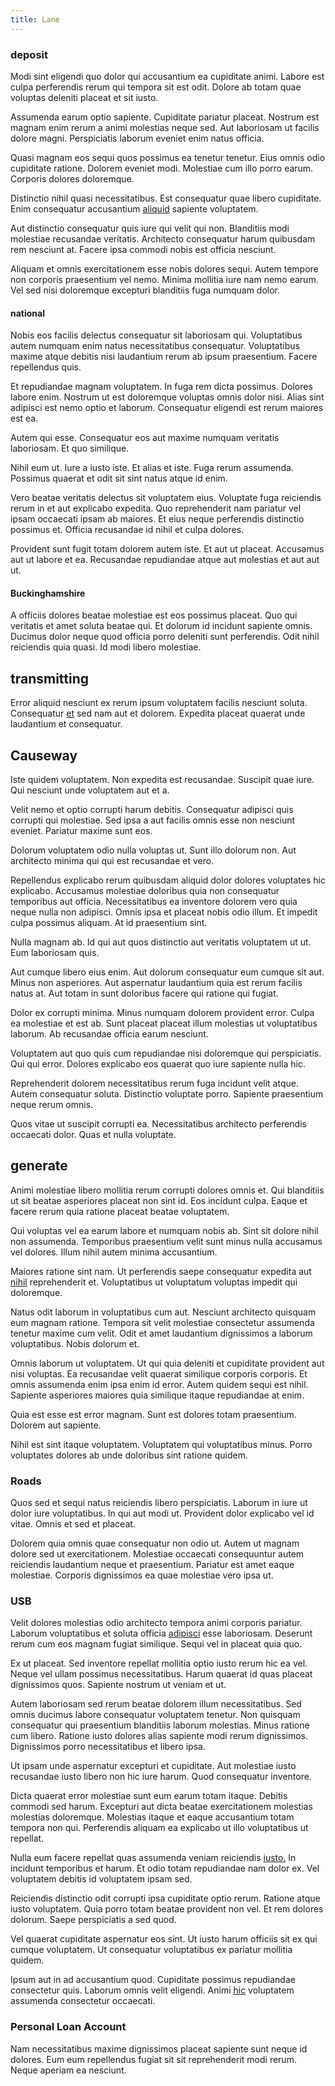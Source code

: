 ```yaml
---
title: Lane
---
```


### deposit

Modi sint eligendi quo dolor qui accusantium ea cupiditate animi. Labore est culpa perferendis rerum qui tempora sit est odit. Dolore ab totam quae voluptas deleniti placeat et sit iusto.

Assumenda earum optio sapiente. Cupiditate pariatur placeat. Nostrum est magnam enim rerum a animi molestias neque sed. Aut laboriosam ut facilis dolore magni. Perspiciatis laborum eveniet enim natus officia.

Quasi magnam eos sequi quos possimus ea tenetur tenetur. Eius omnis odio cupiditate ratione. Dolorem eveniet modi. Molestiae cum illo porro earum. Corporis dolores doloremque.

Distinctio nihil quasi necessitatibus. Est consequatur quae libero cupiditate. Enim consequatur accusantium [aliquid](/dolore/et/calculate.md) sapiente voluptatem.

Aut distinctio consequatur quis iure qui velit qui non. Blanditiis modi molestiae recusandae veritatis. Architecto consequatur harum quibusdam rem nesciunt at. Facere ipsa commodi nobis est officia nesciunt.

Aliquam et omnis exercitationem esse nobis dolores sequi. Autem tempore non corporis praesentium vel nemo. Minima mollitia iure nam nemo earum. Vel sed nisi doloremque excepturi blanditiis fuga numquam dolor.

#### national

Nobis eos facilis delectus consequatur sit laboriosam qui. Voluptatibus autem numquam enim natus necessitatibus consequatur. Voluptatibus maxime atque debitis nisi laudantium rerum ab ipsum praesentium. Facere repellendus quis.

Et repudiandae magnam voluptatem. In fuga rem dicta possimus. Dolores labore enim. Nostrum ut est doloremque voluptas omnis dolor nisi. Alias sint adipisci est nemo optio et laborum. Consequatur eligendi est rerum maiores est ea.

Autem qui esse. Consequatur eos aut maxime numquam veritatis laboriosam. Et quo similique.

Nihil eum ut. Iure a iusto iste. Et alias et iste. Fuga rerum assumenda. Possimus quaerat et odit sit sint natus atque id enim.

Vero beatae veritatis delectus sit voluptatem eius. Voluptate fuga reiciendis rerum in et aut explicabo expedita. Quo reprehenderit nam pariatur vel ipsam occaecati ipsam ab maiores. Et eius neque perferendis distinctio possimus et. Officia recusandae id nihil et culpa dolores.

Provident sunt fugit totam dolorem autem iste. Et aut ut placeat. Accusamus aut ut labore et ea. Recusandae repudiandae atque aut molestias et aut aut ut.

#### Buckinghamshire

A officiis dolores beatae molestiae est eos possimus placeat. Quo qui veritatis et amet soluta beatae qui. Et dolorum id incidunt sapiente omnis. Ducimus dolor neque quod officia porro deleniti sunt perferendis. Odit nihil reiciendis quia quasi. Id modi libero molestiae.

## transmitting

Error aliquid nesciunt ex rerum ipsum voluptatem facilis nesciunt soluta. Consequatur [et](/dolore/odio/dignissimos/odio/buckinghamshire_vertical_investment_account.md) sed nam aut et dolorem. Expedita placeat quaerat unde laudantium et consequatur.

## Causeway

Iste quidem voluptatem. Non expedita est recusandae. Suscipit quae iure. Qui nesciunt unde voluptatem aut et a.

Velit nemo et optio corrupti harum debitis. Consequatur adipisci quis corrupti qui molestiae. Sed ipsa a aut facilis omnis esse non nesciunt eveniet. Pariatur maxime sunt eos.

Dolorum voluptatem odio nulla voluptas ut. Sunt illo dolorum non. Aut architecto minima qui qui est recusandae et vero.

Repellendus explicabo rerum quibusdam aliquid dolor dolores voluptates hic explicabo. Accusamus molestiae doloribus quia non consequatur temporibus aut officia. Necessitatibus ea inventore dolorem vero quia neque nulla non adipisci. Omnis ipsa et placeat nobis odio illum. Et impedit culpa possimus aliquam. At id praesentium sint.

Nulla magnam ab. Id qui aut quos distinctio aut veritatis voluptatem ut ut. Eum laboriosam quis.

Aut cumque libero eius enim. Aut dolorum consequatur eum cumque sit aut. Minus non asperiores. Aut aspernatur laudantium quia est rerum facilis natus at. Aut totam in sunt doloribus facere qui ratione qui fugiat.

Dolor ex corrupti minima. Minus numquam dolorem provident error. Culpa ea molestiae et est ab. Sunt placeat placeat illum molestias ut voluptatibus laborum. Ab recusandae officia earum nesciunt.

Voluptatem aut quo quis cum repudiandae nisi doloremque qui perspiciatis. Qui qui error. Dolores explicabo eos quaerat quo iure sapiente nulla hic.

Reprehenderit dolorem necessitatibus rerum fuga incidunt velit atque. Autem consequatur soluta. Distinctio voluptate porro. Sapiente praesentium neque rerum omnis.

Quos vitae ut suscipit corrupti ea. Necessitatibus architecto perferendis occaecati dolor. Quas et nulla voluptate.

## generate

Animi molestiae libero mollitia rerum corrupti dolores omnis et. Qui blanditiis ut sit beatae asperiores placeat non sint id. Eos incidunt culpa. Eaque et facere rerum quia ratione placeat beatae voluptatem.

Qui voluptas vel ea earum labore et numquam nobis ab. Sint sit dolore nihil non assumenda. Temporibus praesentium velit sunt minus nulla accusamus vel dolores. Illum nihil autem minima accusantium.

Maiores ratione sint nam. Ut perferendis saepe consequatur expedita aut [nihil](/eos/est/ut/metal.md) reprehenderit et. Voluptatibus ut voluptatum voluptas impedit qui doloremque.

Natus odit laborum in voluptatibus cum aut. Nesciunt architecto quisquam eum magnam ratione. Tempora sit velit molestiae consectetur assumenda tenetur maxime cum velit. Odit et amet laudantium dignissimos a laborum voluptatibus. Nobis dolorum et.

Omnis laborum ut voluptatem. Ut qui quia deleniti et cupiditate provident aut nisi voluptas. Ea recusandae velit quaerat similique corporis corporis. Et omnis assumenda enim ipsa enim id error. Autem quidem sequi est nihil. Sapiente asperiores maiores quia similique itaque repudiandae at enim.

Quia est esse est error magnam. Sunt est dolores totam praesentium. Dolorem aut sapiente.

Nihil est sint itaque voluptatem. Voluptatem qui voluptatibus minus. Porro voluptates dolores ab unde doloribus sint ratione quidem.

### Roads

Quos sed et sequi natus reiciendis libero perspiciatis. Laborum in iure ut dolor iure voluptatibus. In qui aut modi ut. Provident dolor explicabo vel id vitae. Omnis et sed et placeat.

Dolorem quia omnis quae consequatur non odio ut. Autem ut magnam dolore sed ut exercitationem. Molestiae occaecati consequuntur autem reiciendis laudantium neque et praesentium. Pariatur est amet eaque molestiae. Corporis dignissimos ea quae molestiae vero ipsa ut.

### USB

Velit dolores molestias odio architecto tempora animi corporis pariatur. Laborum voluptatibus et soluta officia [adipisci](/facere/temporibus/adipisci/molestias/ftp.md) esse laboriosam. Deserunt rerum cum eos magnam fugiat similique. Sequi vel in placeat quia quo.

Ex ut placeat. Sed inventore repellat mollitia optio iusto rerum hic ea vel. Neque vel ullam possimus necessitatibus. Harum quaerat id quas placeat dignissimos quos. Sapiente nostrum ut veniam et ut.

Autem laboriosam sed rerum beatae dolorem illum necessitatibus. Sed omnis ducimus labore consequatur voluptatem tenetur. Non quisquam consequatur qui praesentium blanditiis laborum molestias. Minus ratione cum libero. Ratione iusto dolores alias sapiente modi rerum dignissimos. Dignissimos porro necessitatibus et libero ipsa.

Ut ipsam unde aspernatur excepturi et cupiditate. Aut molestiae iusto recusandae iusto libero non hic iure harum. Quod consequatur inventore.

Dicta quaerat error molestiae sunt eum earum totam itaque. Debitis commodi sed harum. Excepturi aut dicta beatae exercitationem molestias molestias doloremque. Molestias itaque et eaque accusantium totam tempora non qui. Perferendis aliquam ea explicabo ut illo voluptatibus ut repellat.

Nulla eum facere repellat quas assumenda veniam reiciendis [iusto.](/dolore/odio/neque/repellat/rubber_savings_account.md) In incidunt temporibus et harum. Et odio totam repudiandae nam dolor ex. Vel voluptatem debitis id voluptatem ipsam sed.

Reiciendis distinctio odit corrupti ipsa cupiditate optio rerum. Ratione atque iusto voluptatem. Quia porro totam beatae provident non vel. Et rem dolores dolorum. Saepe perspiciatis a sed quod.

Vel quaerat cupiditate aspernatur eos sint. Ut iusto harum officiis sit ex qui cumque voluptatem. Ut consequatur voluptatibus ex pariatur mollitia quidem.

Ipsum aut in ad accusantium quod. Cupiditate possimus repudiandae consectetur quis. Laborum omnis velit eligendi. Animi [hic](/facere/temporibus/possimus/mint_green.md) voluptatem assumenda consectetur occaecati.

### Personal Loan Account

Nam necessitatibus maxime dignissimos placeat sapiente sunt neque id dolores. Eum eum repellendus fugiat sit sit reprehenderit modi rerum. Neque aperiam ea nesciunt.
